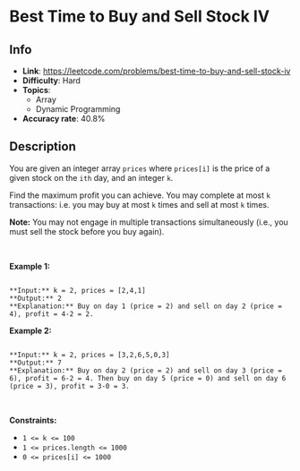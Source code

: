 # Best Time to Buy and Sell Stock IV

## Info  
- **Link**: https://leetcode.com/problems/best-time-to-buy-and-sell-stock-iv
- **Difficulty**: Hard  
- **Topics**:   
    - Array
    - Dynamic Programming
- **Accuracy rate**: 40.8%  

## Description  
    
You are given an integer array `prices` where `prices[i]` is the price of a given stock on the `ith` day, and an integer `k`.


Find the maximum profit you can achieve. You may complete at most `k` transactions: i.e. you may buy at most `k` times and sell at most `k` times.


**Note:** You may not engage in multiple transactions simultaneously (i.e., you must sell the stock before you buy again).


 


**Example 1:**



```

**Input:** k = 2, prices = [2,4,1]
**Output:** 2
**Explanation:** Buy on day 1 (price = 2) and sell on day 2 (price = 4), profit = 4-2 = 2.

```

**Example 2:**



```

**Input:** k = 2, prices = [3,2,6,5,0,3]
**Output:** 7
**Explanation:** Buy on day 2 (price = 2) and sell on day 3 (price = 6), profit = 6-2 = 4. Then buy on day 5 (price = 0) and sell on day 6 (price = 3), profit = 3-0 = 3.

```

 


**Constraints:**


* `1 <= k <= 100`
* `1 <= prices.length <= 1000`
* `0 <= prices[i] <= 1000`


  
    